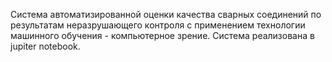 Система автоматизированной оценки качества сварных соединений по результатам неразрушающего контроля с применением технологии машинного обучения - компьютерное зрение.
Система реализована в jupiter notebook.
